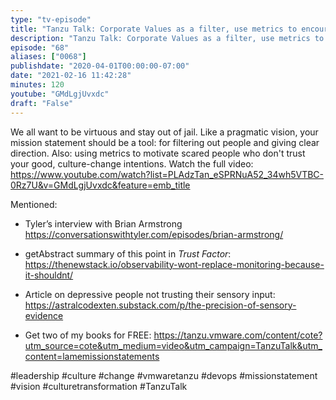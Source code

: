 ```yaml
---
type: "tv-episode"
title: "Tanzu Talk: Corporate Values as a filter, use metrics to encourage mindset shift"
description: "Tanzu Talk: Corporate Values as a filter, use metrics to encourage mindset shift"
episode: "68"
aliases: ["0068"]
publishdate: "2020-04-01T00:00:00-07:00"
date: "2021-02-16 11:42:28"
minutes: 120
youtube: "GMdLgjUvxdc"
draft: "False"
---
```


We all want to be virtuous and stay out of jail. Like a pragmatic vision, your mission statement should be a tool: for filtering out people and giving clear direction. Also: using metrics to motivate scared people who don't trust your good, culture-change intentions. Watch the full video: https://www.youtube.com/watch?list=PLAdzTan_eSPRNuA52_34wh5VTBC-0Rz7U&v=GMdLgjUvxdc&feature=emb_title

Mentioned:

- Tyler’s interview with Brian Armstrong https://conversationswithtyler.com/episodes/brian-armstrong/

-  getAbstract summary of this point in _Trust Factor_: https://thenewstack.io/observability-wont-replace-monitoring-because-it-shouldnt/

- Article on depressive people not trusting their sensory input: https://astralcodexten.substack.com/p/the-precision-of-sensory-evidence

- Get two of my books for FREE: https://tanzu.vmware.com/content/cote?utm_source=cote&utm_medium=video&utm_campaign=TanzuTalk&utm_content=lamemissionstatements

#leadership #culture #change #vmwaretanzu #devops #missionstatement #vision #culturetransformation #TanzuTalk